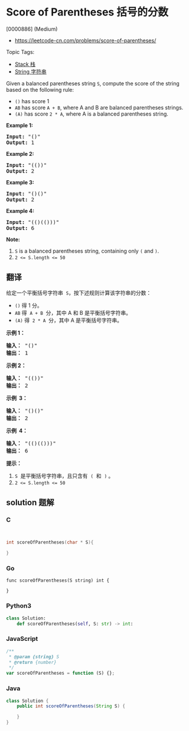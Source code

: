 # Score of Parentheses 括号的分数

[0000886] (Medium)

- https://leetcode-cn.com/problems/score-of-parentheses/

Topic Tags:

- [Stack 栈](https://leetcode-cn.com/tag/stack/)
- [String 字符串](https://leetcode-cn.com/tag/string/)

Given a balanced parentheses string `S`, compute the score of the string based on the following rule:

- `()` has score 1
- `AB` has score `A + B`, where A and B are balanced parentheses strings.
- `(A)` has score `2 * A`, where A is a balanced parentheses string.

**Example 1:**

<pre><strong>Input: </strong><span id="example-input-1-1">"()"</span>
<strong>Output: </strong><span id="example-output-1">1</span>
</pre>

**Example 2:**

<pre><strong>Input: </strong><span id="example-input-2-1">"(())"</span>
<strong>Output: </strong><span id="example-output-2">2</span>
</pre>

**Example 3:**

<pre><strong>Input: </strong><span id="example-input-3-1">"()()"</span>
<strong>Output: </strong><span id="example-output-3">2</span>
</pre>

**Example 4:**

<pre><strong>Input: </strong><span id="example-input-4-1">"(()(()))"</span>
<strong>Output: </strong><span id="example-output-4">6</span>
</pre>

**Note:**

1.  `S` is a balanced parentheses string, containing only `(` and `)`.
2.  `2 <= S.length <= 50`

## 翻译

给定一个平衡括号字符串  `S`，按下述规则计算该字符串的分数：

- `()` 得 1 分。
- `AB` 得  `A + B`  分，其中 A 和 B 是平衡括号字符串。
- `(A)` 得  `2 * A`  分，其中 A 是平衡括号字符串。

**示例 1：**

<pre><strong>输入： </strong>"()"
<strong>输出： </strong>1
</pre>

**示例 2：**

<pre><strong>输入： </strong>"(())"
<strong>输出： </strong>2
</pre>

**示例  3：**

<pre><strong>输入： </strong>"()()"
<strong>输出： </strong>2
</pre>

**示例  4：**

<pre><strong>输入： </strong>"(()(()))"
<strong>输出： </strong>6
</pre>

**提示：**

1.  `S`  是平衡括号字符串，且只含有  `(`  和  `)` 。
2.  `2 <= S.length <= 50`

## solution 题解

### C

```c


int scoreOfParentheses(char * S){

}
```

### Go

```golang
func scoreOfParentheses(S string) int {

}
```

### Python3

```python
class Solution:
    def scoreOfParentheses(self, S: str) -> int:
```

### JavaScript

```javascript
/**
 * @param {string} S
 * @return {number}
 */
var scoreOfParentheses = function (S) {};
```

### Java

```java
class Solution {
    public int scoreOfParentheses(String S) {

    }
}
```
